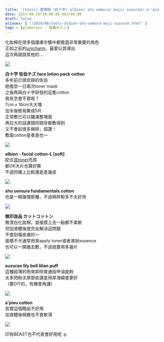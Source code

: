 ```yaml
---
title: '[tools] 愛棉說（白十字/ albion/ shu uemura/ muji/ suzuran/ a''pieu）'
date: 2014-08-16T10:00:00.001+08:00
draft: false
aliases: [ "/2014/08/tools-albion-shu-uemura-muji-suzuran.html" ]
tags : [glamorous - 保養おたく]
---
```


化妝棉在很多個護膚步驟中都擔當非常重要的角色  
正如之前的[unicharm](https://hidie.net/unicharmcotton/)，最愛以其導出  
這次再說說其他的...  

![](/images/facialcotton.jpg)

**白十字 佐伯チズ face lotion pack cotton**  
多年前已很崇拜的佐伯  
她推崇一日兩次toner mask  
之後再與白十字研發的這隻cotton  
我有怎會不買呢？  
7cm x 16cm大大塊  
加水後輕易撕成5片  
正常敷已可以鋪滿整塊面  
再拉大的話連頸同頸背都敷得到  
又不會起很多棉碎，超讚！  
敷面cotton皇者是也～  

![](/images/facialcotton1.jpg)

**albion - facial cotton-L \[soft\]**  
配合[其toner](https://hidie.net/albiontoner/)而買  
都OK大片也算好撕  
不過同樓上比較還是差幾皮  

![](/images/facialcotton2.jpg)

**shu uemura fundamentals cotton**  
也是一開幾塊那種，不過棉碎較多不太好用  

![](/images/facialcotton3.jpg)

**無印良品 カットコットン**  
無漂白化妝棉，直接摸上去一點都不柔軟  
但加液體後就完全解決這問題  
不會刮傷皮膚的～  
面積不大通常用來apply toner或者液狀essence  
也可以一開幾去敷，不過就要用多幾片  

![](/images/facialcotton4.jpg)

**suzuran lily bell lilian puff**  
這種超薄的用來卸除普通指甲油就夠  
太多閃粉太厚那些還是用厚海綿會更好  
（要DIY的，有機會再講）  

![](/images/facialcotton5.jpg)

**a'pieu cotton**  
其實這個贈品不好用  
加液體後棉層也不會軟滑  

![](/images/facialcotton6.jpg)

印有BEAST也不代表會好用呢 :p
